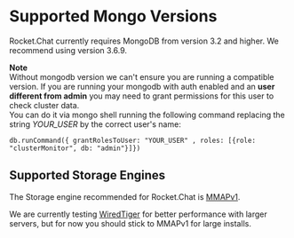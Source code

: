 # Supported Mongo Versions

Rocket.Chat currently requires MongoDB from version 3.2 and higher. We recommend using version 3.6.9.

**Note** <br>
Without mongodb version we can't ensure you are running a compatible version.
If you are running your mongodb with auth enabled and an **user different from admin**
you may need to grant permissions for this user to check cluster data. <br>
You can do it via mongo shell running the following command replacing the string _YOUR_USER_ by the correct user\'s name:

```
db.runCommand({ grantRolesToUser: "YOUR_USER" , roles: [{role: "clusterMonitor", db: "admin"}]})
```

## Supported Storage Engines

The Storage engine recommended for Rocket.Chat is [MMAPv1](https://docs.mongodb.com/manual/core/mmapv1/).

We are currently testing [WiredTiger](http://www.wiredtiger.com/) for better performance with larger servers, but for now you should stick to MMAPv1 for large installs.
